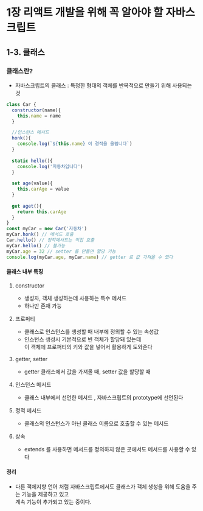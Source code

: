# 1장 리액트 개발을 위해 꼭 알아야 할 자바스크립트 

## 1-3. 클래스 

### 클래스란?
- 자바스크립트의 클래스 : 특정한 형태의 객체를 반복적으로 만들기 위해 사용되는 것
```js
class Car {
  constructor(name){
    this.name = name
  }

  //인스턴스 메서드
  honk(){
    console.log(`${this.name} 이 경적을 울립니다`)  
  }
  
  static hello(){
    console.log('자동차입니다')  
  }
  
  set age(value){
    this.carAge = value
  }
  
  get aget(){
    return this.carAge
  }
}
const myCar = new Car('자동차')
myCar.honk() // 메서드 호출
Car.hello() // 정적메서드는 직접 호출
myCar.hello() // 불가능
myCar.age = 32 // setter 를 만들면 할당 가능
console.log(myCar.age, myCar.name) // getter 로 값 가져올 수 있다
```

#### 클래스 내부 특징
1. constructor
     - 생성자, 객체 생성하는데 사용하는 특수 메서드
     - 하나만 존재 가능
   
2. 프로퍼티
   - 클래스로 인스턴스를 생성할 때 내부에 정의할 수 있는 속성값
   - 인스턴스 생성시 기본적으로 빈 객체가 할당돼 있는데 <br/> 이 객체에 프로퍼티의 키와 값을 넣어서 활용하게 도와준다
  
3. getter, setter
   - getter 클래스에서 값을 가져올 때, setter 값을 할당할 때

4. 인스턴스 메서드
   - 클래스 내부에서 선언한 메서드 , 자바스크립트의 prototype에 선언된다

5. 정적 메서드
   - 클래스의 인스턴스가 아닌 클래스 이름으로 호출할 수 있는 메서드
  
6. 상속
   - extends 를 사용하면 메서드를 정의하지 않은 곳에서도 메서드를 사용할 수 있다
  
#### 정리
- 다른 객체지향 언어 처럼 자바스크립트에서도 클래스가 객체 생성을 위해 도움을 주는 기능을 제공하고 있고
  <br/> 계속 기능이 추가되고 있는 중이다. 
